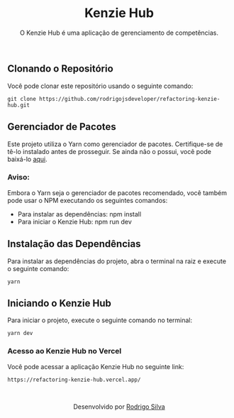 <div align="center">
<h1>Kenzie Hub</h1>

<p>O Kenzie Hub é uma aplicação de gerenciamento de competências.</p>
</div>
<br />

## Clonando o Repositório

Você pode clonar este repositório usando o seguinte comando:

```
git clone https://github.com/rodrigojsdeveloper/refactoring-kenzie-hub.git
```
## Gerenciador de Pacotes

Este projeto utiliza o Yarn como gerenciador de pacotes. Certifique-se de tê-lo instalado antes de prosseguir. Se ainda não o possui, você pode baixá-lo <a href="https://classic.yarnpkg.com/lang/en/docs/install">aqui</a>.

### Aviso:

Embora o Yarn seja o gerenciador de pacotes recomendado, você também pode usar o NPM executando os seguintes comandos:

- Para instalar as dependências: npm install
- Para iniciar o Kenzie Hub: npm run dev

## Instalação das Dependências

Para instalar as dependências do projeto, abra o terminal na raiz e execute o seguinte comando:

```
yarn
```

## Iniciando o Kenzie Hub

Para iniciar o projeto, execute o seguinte comando no terminal:

```
yarn dev
```

### Acesso ao Kenzie Hub no Vercel

Você pode acessar a aplicação Kenzie Hub no seguinte link:

```
https://refactoring-kenzie-hub.vercel.app/
```

<br/>
<p align="center">Desenvolvido por <a href="https://www.linkedin.com/in/rodrigo-de-jesus-silva/">Rodrigo Silva</a>
</p>

